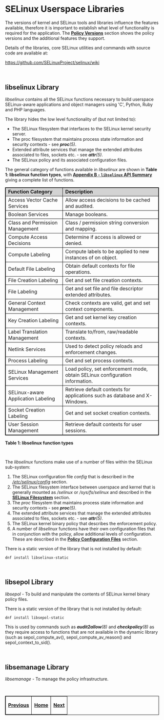 # SELinux Userspace Libraries

The versions of kernel and SELinux tools and libraries influence the
features available, therefore it is important to establish what level of
functionality is required for the application. The
[**Policy Versions**](types_of_policy.md#policy-versions)
section shows the policy versions and the additional features they support.

Details of the libraries, core SELinux utilities and commands with
source code are available at:

<https://github.com/SELinuxProject/selinux/wiki>

<br>

## libselinux Library

*libselinux* contains all the SELinux functions necessary to build
userspace SELinux-aware applications and object managers using 'C',
Python, Ruby and PHP languages.

The library hides the low level functionality of (but not limited to):

-   The SELinux filesystem that interfaces to the SELinux kernel
    security server.
-   The proc filesystem that maintains process state information and
    security contexts - see ***proc**(5)*.
-   Extended attribute services that manage the extended attributes
    associated to files, sockets etc. - see ***attr**(5)*.
-   The SELinux policy and its associated configuration files.

The general category of functions available in *libselinux* are shown in
**Table 1: libselinux function types**, with
[**Appendix B - `libselinux` API Summary**](libselinux_functions.md#appendix-b---libselinux-api-summary)
giving a complete list of functions.

<table>
<tbody>
<tr style="background-color:#D3D3D3;">
<td><strong>Function Category</strong></td>
<td><strong>Description</strong></td>
</tr>
<tr>
<td>Access Vector Cache Services</td>
<td>Allow access decisions to be cached and audited. </td>
</tr>
<tr>
<td>Boolean Services</td>
<td>Manage booleans.</td>
</tr>
<tr>
<td>Class and Permission Management</td>
<td>Class / permission string conversion and mapping.</td>
</tr>
<tr>
<td>Compute Access Decisions</td>
<td>Determine if access is allowed or denied.</td>
</tr>
<tr>
<td>Compute Labeling</td>
<td>Compute labels to be applied to new instances of on object.</td>
</tr>
<tr>
<td>Default File Labeling</td>
<td>Obtain default contexts for file operations.</td>
</tr>
<tr>
<td>File Creation Labeling </td>
<td>Get and set file creation contexts.</td>
</tr>
<tr>
<td>File Labeling</td>
<td>Get and set file and file descriptor extended attributes.</td>
</tr>
<tr>
<td>General Context Management</td>
<td>Check contexts are valid, get and set context components.</td>
</tr>
<tr>
<td>Key Creation Labeling </td>
<td>Get and set kernel key creation contexts.</td>
</tr>
<tr>
<td>Label Translation Management </td>
<td>Translate to/from, raw/readable contexts.</td>
</tr>
<tr>
<td>Netlink Services</td>
<td>Used to detect policy reloads and enforcement changes.</td>
</tr>
<tr>
<td>Process Labeling </td>
<td>Get and set process contexts.</td>
</tr>
<tr>
<td>SELinux Management Services</td>
<td>Load policy, set enforcement mode, obtain SELinux configuration information.</td>
</tr>
<tr>
<td>SELinux-aware Application Labeling</td>
<td>Retrieve default contexts for applications such as database and X-Windows. </td>
</tr>
<tr>
<td>Socket Creation Labeling </td>
<td>Get and set socket creation contexts.</td>
</tr>
<tr>
<td>User Session Management</td>
<td>Retrieve default contexts for user sessions.</td>
</tr>
</tbody>
</table>

**Table 1: libselinux function types**

<br>

The *libselinux* functions make use of a number of files within the
SELinux sub-system:

1.  The SELinux configuration file *config* that is described in the
    [*/etc/selinux/config*](global_config_files.md#etcselinuxconfig) section.
2.  The SELinux filesystem interface between userspace and kernel that
    is generally mounted as */selinux* or */sys/fs/selinux* and
    described in the
    [**SELinux Filesystem**](lsm_selinux.md#selinux-filesystem)
    section.
3.  The *proc* filesystem that maintains process state information and
    security contexts - see ***proc**(5)*.
4.  The extended attribute services that manage the extended attributes
    associated to files, sockets etc. - see ***attr**(5)*.
5.  The SELinux kernel binary policy that describes the enforcement
    policy.
6.  A number of *libselinux* functions have their own configuration
    files that in conjunction with the policy, allow additional levels
    of configuration. These are described in the
    [**Policy Configuration Files**](policy_config_files.md#policy-configuration-files)
    section.

There is a static version of the library that is not installed by default:

`dnf install libselinux-static`

<br>

## libsepol Library

*libsepol* - To build and manipulate the contents of SELinux kernel
binary policy files.

There is a static version of the library that is not installed by default:

`dnf install libsepol-static`

This is used by commands such as ***audit2allow**(8)* and ***checkpolicy**(8)*
as they require access to functions that are not available in the dynamic
library (such as sepol_compute_av(), sepol_compute_av_reason() and
sepol_context_to_sid().

<br>

## libsemanage Library
*libsemanage* - To manage the policy infrastructure.


<br>

<!-- %CUTHERE% -->

<table>
<tbody>
<tr>
<td><p><a href="lsm_selinux.md#linux-security-module-and-selinux" title="Linux Security Module and SELinux"> <strong>Previous</strong></a></p></td>
<td><center>
<p><a href="README.md#the-selinux-notebook" title="The SELinux Notebook"> <strong>Home</strong></a></p>
</center></td>
<td><center>
<p><a href="network_support.md#selinux-networking-support" title="SELinux Networking Support"> <strong>Next</strong></a></p>
</center></td>
</tr>
</tbody>
</table>

<head>
    <style>table { border-collapse: collapse; }
    table, td, th { border: 1px solid black; }
    </style>
</head>
